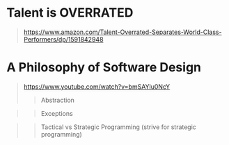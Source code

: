 # Talent is OVERRATED
> https://www.amazon.com/Talent-Overrated-Separates-World-Class-Performers/dp/1591842948


# A Philosophy of Software Design
> https://www.youtube.com/watch?v=bmSAYlu0NcY
>> Abstraction

>> Exceptions

>> Tactical vs Strategic Programming (strive for strategic programming)
